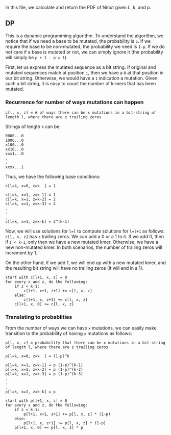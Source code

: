 In this file, we calculate and return the PDF of Nmut given L, k, and p.

## DP
This is a dynamic programming algorithm. To understand the algorithm, we notice that if we need a base to be mutated, the probability is `p`. If we require the base to be non-mutated, the probability we need is `1-p`. If we do not care if a base is mutated or not, we can simply ignore it (the probability will simply be `p + 1 - p = 1`).

First, let us express the mutated sequence as a bit string. If original and mutated sequences match at position `i`, then we have a `0` at that position in our bit string. Otherwise, we would have a `1` indication a mutation. Given such a bit string, it is easy to count the number of k-mers that has been mutated.

### Recurrence for number of ways mutations can happen

```
c[l, x, z] = # of ways there can be x mutations in a bit-string of length l, where there are z trailing zeros
```

Strings of length `k` can be:

```
0000...0
1000...0
x100...0
xx10...0
xxx1...0
.
.
xxxx...1
```

Thus, we have the following base conditions:

```
c[l=k, x=0, z=k  ] = 1

c[l=k, x=1, z=k-1] = 1
c[l=k, x=1, z=k-2] = 2
c[l=k, x=1, z=k-3] = 4
.
.
.
c[l=k, x=1, z=k-k] = 2^(k-1)
```

Now, we will use solutions for `l=l` to compute solutions for `l=l+1` as follows:
`c[l, x, z]` has `z` trailing zeros. We can add a 0 or a 1 to it.
If we add 0, then if `z < k-1`, only then we have a new mutated kmer.
Otherwise, we have a new non-mutated kmer. In both scenarios, the number of trailing zeros will increment by 1.

On the other hand, if we add 1, we will end up with a new mutated kmer, and the resulting
bit string will have no trailing zeros (it will end in a 1).

```
start with c[l+1, x, z] = 0
for every x and z, do the following:
    if z < k-1:
        c[l+1, x+1, z+1] += c[l, x, z]
    else:
        c[l+1, x, z+1] += c[l, x, z]
    c[l+1, x, 0] += c[l, x, z]
```

### Translating to probablities
From the number of ways we can have `x` mutations, we can easily make transition to the probability of having `x` mutations as follows:

```
p[l, x, z] = probability that there can be x mutations in a bit-string of length l, where there are z trailing zeros

p[l=k, x=0, z=k  ] = (1-p)^k

p[l=k, x=1, z=k-1] = p (1-p)^(k-1)
p[l=k, x=1, z=k-2] = p (1-p)^(k-2)
p[l=k, x=1, z=k-3] = p (1-p)^(k-3)
.
.
.
p[l=k, x=1, z=k-k] = p

start with p[l+1, x, z] = 0
for every x and z, do the following:
    if z < k-1:
        p[l+1, x+1, z+1] += p[l, x, z] * (1-p)
    else:
        p[l+1, x, z+1] += p[l, x, z] * (1-p)
    p[l+1, x, 0] += p[l, x, z] * p
```
